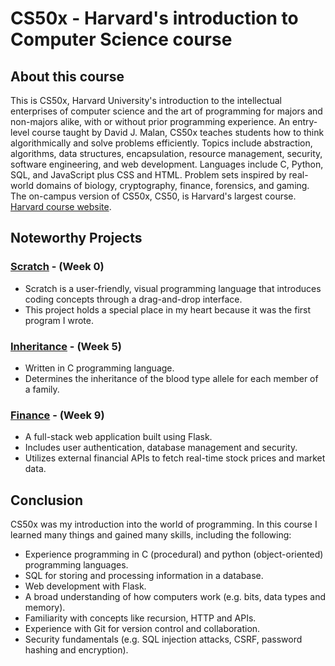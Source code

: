 # CS50x - Harvard's introduction to Computer Science course

## About this course

This is CS50x, Harvard University's introduction to the intellectual enterprises of computer science and the art of programming for majors and non-majors alike, with or without prior programming experience. An entry-level course taught by David J. Malan, CS50x teaches students how to think algorithmically and solve problems efficiently. Topics include abstraction, algorithms, data structures, encapsulation, resource management, security, software engineering, and web development. Languages include C, Python, SQL, and JavaScript plus CSS and HTML. Problem sets inspired by real-world domains of biology, cryptography, finance, forensics, and gaming. The on-campus version of CS50x, CS50, is Harvard's largest course. [Harvard course website](https://pll.harvard.edu/course/cs50-introduction-computer-science).

## Noteworthy Projects

### [Scratch](/Week0) - (Week 0)
  - Scratch is a user-friendly, visual programming language that introduces coding concepts through a drag-and-drop interface.
  - This project holds a special place in my heart because it was the first program I wrote.

### [Inheritance](/Week5/inheritance) - (Week 5)
  - Written in C programming language.
  - Determines the inheritance of the blood type allele for each member of a family.

### [Finance](/Week9/finance) - (Week 9)
  - A full-stack web application built using Flask.
  - Includes user authentication, database management and security.
  - Utilizes external financial APIs to fetch real-time stock prices and market data.

## Conclusion

CS50x was my introduction into the world of programming. In this course I learned many things and gained many skills, including the following:
  - Experience programming in C (procedural) and python (object-oriented) programming languages.
  - SQL for storing and processing information in a database.
  - Web development with Flask.
  - A broad understanding of how computers work (e.g. bits, data types and memory).
  - Familiarity with concepts like recursion, HTTP and APIs.
  - Experience with Git for version control and collaboration.
  - Security fundamentals (e.g. SQL injection attacks, CSRF, password hashing and encryption).
  

